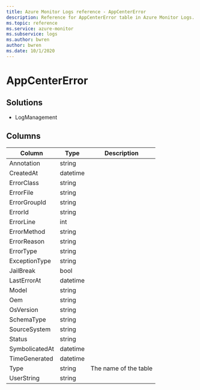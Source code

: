 ```yaml
---
title: Azure Monitor Logs reference - AppCenterError
description: Reference for AppCenterError table in Azure Monitor Logs.
ms.topic: reference
ms.service: azure-monitor
ms.subservice: logs
ms.author: bwren
author: bwren
ms.date: 10/1/2020
---
```


# AppCenterError

 

## Solutions

- LogManagement




## Columns

|Column|Type|Description|
|---|---|---|
|Annotation|string||
|CreatedAt|datetime||
|ErrorClass|string||
|ErrorFile|string||
|ErrorGroupId|string||
|ErrorId|string||
|ErrorLine|int||
|ErrorMethod|string||
|ErrorReason|string||
|ErrorType|string||
|ExceptionType|string||
|JailBreak|bool||
|LastErrorAt|datetime||
|Model|string||
|Oem|string||
|OsVersion|string||
|SchemaType|string||
|SourceSystem|string||
|Status|string||
|SymbolicatedAt|datetime||
|TimeGenerated|datetime||
|Type|string|The name of the table|
|UserString|string||
